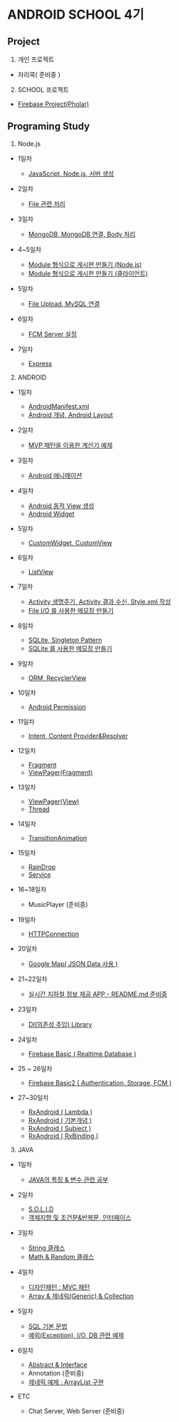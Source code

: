 # ANDROID SCHOOL 4기

## Project

1. 개인 프로젝트

  - 자리콕( 준비중 )

2. SCHOOL 프로젝트

  - [Firebase Project(Pholar)](https://github.com/Hooooong/Pholar)

## Programing Study

1. Node.js

  - 1일차

    - [JavaScript, Node.js, 서버 생성](https://github.com/Hooooong/DAY28_JavaScript-Node.js.git)

  - 2일차

    - [File 관련 처리](https://github.com/Hooooong/DAY29_Node.js)

  - 3일차

    - [MongoDB, MongoDB 연결, Body 처리](https://github.com/Hooooong/DAY30_Nodejs-POST-DB-)

  - 4~5일차

    - [Module 형식으로 게시판 만들기 (Node.js)](https://github.com/Hooooong/DAY33_BBS-Server-.git)
    - [Module 형식으로 게시판 만들기 (클라이언트)](https://github.com/Hooooong/DAY33_BBS-Android-)

  - 5일차

    - [File Upload, MySQL 연결](https://github.com/Hooooong/DAY34_Node.js)

  - 6일차

    - [FCM Server 설정](https://github.com/Hooooong/DAY37_FCM-Setting.git)

  - 7일차

    - [Express](https://github.com/Hooooong/DAY42_Express)

2. ANDROID

  - 1일차

    - [AndroidManifest.xml](https://github.com/Hooooong/DAY7_Manifest)
    - [Android 개념, Android Layout](https://github.com/Hooooong/DAY7_Android)

  - 2일차

    - [MVP 패턴을 이용한 계산기 예제](https://github.com/Hooooong/DAY8_Calculator)

  - 3일차

    - [Android 애니메이션](https://github.com/Hooooong/DAY9_Animation)

  - 4일차

    - [Android 동적 View 생성](https://github.com/Hooooong/DAY10_DynamicView)
    - [Android Widget](https://github.com/Hooooong/DAY10_Widget)

  - 5일차

    - [CustomWidget, CustomView](https://github.com/Hooooong/DAY11_CustomView)

  - 6일차

    - [ListView](https://github.com/Hooooong/DAY12_ListView)

  - 7일차

    - [Activity 생명주기, Activity 결과 수신, Style.xml 작성](https://github.com/Hooooong/DAY13_Activity_etc)
    - [File I/O 를 사용한 메모장 만들기](https://github.com/Hooooong/DAY12_Memo)

  - 8일차

    - [SQLite, Singleton Pattern](https://github.com/Hooooong/DAY14_SQLite-Singleton-Context.git)
    - [SQLite 를 사용한 메모장 만들기](https://github.com/Hooooong/DAY14_SQLiteMemo)

  - 9일차

    - [ORM, RecyclerView](https://github.com/Hooooong/DAY15_ORM-RecyclerView)

  - 10일차

    - [Android Permission](https://github.com/Hooooong/DAY16_Android_Permission.git)

  - 11일차

    - [Intent, Content Provider&Resolver](https://github.com/Hooooong/DAY17_Contact)

  - 12일차

    - [Fragment](https://github.com/Hooooong/DAY18_Fragment)
    - [ViewPager(Fragment)](https://github.com/Hooooong/DAY18_ViewPager-F-)

  - 13일차

    - [ViewPager(View)](https://github.com/Hooooong/DAY19_ViewPager-V-)
    - [Thread](https://github.com/Hooooong/DAY19_Thread)

  - 14일차

    - [TransitionAnimation](https://github.com/Hooooong/DAY21_Transition_Animation)

  - 15일차

    - [RainDrop](https://github.com/Hooooong/DAY22_RainDrop)
    - [Service](https://github.com/Hooooong/DAY22_Service)

  - 16~18일차

    - MusicPlayer (준비중)

  - 19일차

    - [HTTPConnection](https://github.com/Hooooong/DAY25_HTTPConnect)

  - 20일차

    - [Google Map( JSON Data 사용 )](https://github.com/Hooooong/DAY26_Bicycle)

  - 21~22일차

    - [실시간 지하철 정보 제공 APP - README.md 준비중](https://github.com/Hooooong/DAY27_Subway)

  - 23일차

    - [DI(의존성 주입) Library](https://github.com/Hooooong/DAY28_DependencyInjection.git)

  - 24일차

    - [Firebase Basic ( Realtime Database )](https://github.com/Hooooong/DAY35_FirebaseBasic)

  - 25 ~ 26일차

    - [Firebase Basic2 ( Authentication, Storage, FCM )](https://github.com/Hooooong/DAY36_FirebaseBasic2.git)

  - 27~30일차

    - [RxAndroid ( Lambda )](https://github.com/Hooooong/DAY39_RxJava)
    - [RxAndroid ( 기본개념 )](https://github.com/Hooooong/DAY40_RxJava2)
    - [RxAndroid ( Subject )](https://github.com/Hooooong/DAY40_RxJava3)
    - [RxAndroid ( RxBinding )](https://github.com/Hooooong/DAY41_RxJava4)

3. JAVA

  - 1일차

    - [JAVA의 특징 & 변수 관련 공부](https://github.com/Hooooong/DAY1_HelloJava)

  - 2일차

    - [S.O.L.I.D](https://github.com/Hooooong/DAY2_S.O.L.I.D)
    - [객체지향 및 조건문&반복문, 인터페이스](https://github.com/Hooooong/DAY2_Change)

  - 3일차

    - [String 클래스](https://github.com/Hooooong/DAY3_StringClass)
    - [Math & Random 클래스](https://github.com/Hooooong/DAY3_MathClass)

  - 4일차

    - [디자인패턴 : MVC 패턴](https://github.com/Hooooong/DAY4_MVC)
    - [Array & 제네릭(Generic) & Collection](https://github.com/Hooooong/DAY4_Collections)

  - 5일차

    - [SQL 기본 문법](https://github.com/Hooooong/DAY5_SQL)
    - [예외(Exception), I/O, DB 관련 예제](https://github.com/Hooooong/DAY5_Memo)

  - 6일차

    - [Abstract & Interface](https://github.com/Hooooong/DAY6_Abstract-Interface)
    - Annotation (준비중)
    - [제네릭 예제 : ArrayList 구현](https://github.com/Hooooong/DAY6_GenericSample)

  - ETC

    - Chat Server, Web Server (준비중)
